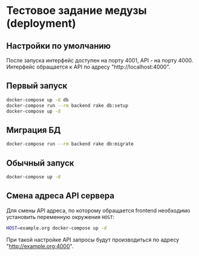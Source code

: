 # Тестовое задание медузы (deployment)

## Настройки по умолчанию

После запуска интерфейс доступен на порту 4001, API - на порту 4000.
Интерфейс обращается к API по адресу "http://localhost:4000".

## Первый запуск

```bash
docker-compose up -d db
docker-compose run --rm backend rake db:setup
docker-compose up -d 
```

## Миграция БД

```bash
docker-compose run --rm backend rake db:migrate
```

## Обычный запуск

```bash 
docker-compose up -d
```

## Смена адреса API сервера

Для смены API адреса, по которому обращается frontend необходимо установить переменную окружения `HOST`:

```bash
HOST=example.org docker-compose up -d
```

При такой настройке API запросы будут производиться по адресу "http://example.org:4000".
